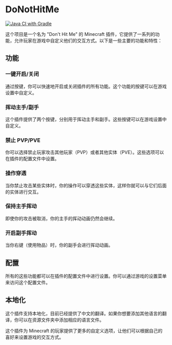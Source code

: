 # DoNotHitMe

[![Java CI with Gradle](https://github.com/Takaranoao/DoNotHitMe/actions/workflows/gradle.yml/badge.svg)](https://github.com/Takaranoao/DoNotHitMe/actions/workflows/gradle.yml)


这个项目是一个名为 "Don't Hit Me" 的 Minecraft 插件，它提供了一系列的功能，允许玩家在游戏中自定义他们的交互方式。以下是一些主要的功能和特性：

## 功能

### 一键开启/关闭
通过按键，你可以快速地开启或关闭插件的所有功能。这个功能的按键可以在游戏设置中自定义。

### 挥动主手/副手
这个插件提供了两个按键，分别用于挥动主手和副手。这些按键可以在游戏设置中自定义。

### 禁止 PVP/PVE
你可以选择禁止玩家攻击其他玩家（PVP）或者其他实体（PVE）。这些选项可以在插件的配置文件中设置。

### 操作穿透
当你禁止攻击某些实体时，你的操作可以穿透这些实体，这样你就可以与它们后面的实体进行交互。

### 保持主手挥动
即使你的攻击被取消，你的主手的挥动动画仍然会继续。

### 开启副手挥动
当你右键（使用物品）时，你的副手会进行挥动动画。

## 配置
所有的这些功能都可以在插件的配置文件中进行设置。你可以通过游戏的设置菜单来访问这个配置文件。

## 本地化
这个插件支持本地化，目前已经提供了中文的翻译。如果你想要添加其他语言的翻译，你可以在资源文件夹中添加相应的语言文件。

这个插件为 Minecraft 的玩家提供了更多的自定义选项，让他们可以根据自己的喜好来设置游戏的交互方式。
